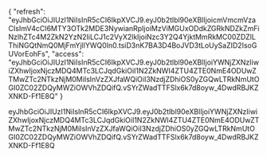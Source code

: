 {
  "refresh": "eyJhbGciOiJIUzI1NiIsInR5cCI6IkpXVCJ9.eyJ0b2tlbl90eXBlIjoicmVmcmVzaCIsImV4cCI6MTY3OTk2MDE3NywianRpIjoiMzViMGUxODdkZGRkNDZkZmFiNzlhZTc4M2ZkN2YzN2IiLCJ1c2VyX2lkIjoiNzc3Y2Q4YjktMmRkMC00ZDZlLThiNGQtNmQ0MjFmYjllYWQ0In0.tsiD3nK7BA3D4BoJVD3tLoUySaZID2IsoGUVorEohFs",
  "access": "eyJhbGciOiJIUzI1NiIsInR5cCI6IkpXVCJ9.eyJ0b2tlbl90eXBlIjoiYWNjZXNzIiwiZXhwIjoxNjczMDQ4MTc3LCJqdGkiOiI1N2ZkNWI4ZTU4ZTE0NmE4ODUwZTMwZTc2NTkzNjM0MiIsInVzZXJfaWQiOiI3NzdjZDhiOS0yZGQwLTRkNmUtOGI0ZC02ZDQyMWZiOWVhZDQifQ.vSYrZWadTTFSlx6k7d8oyw_4DwdRBJKZXNKD-Ff1E8Q"
}

eyJhbGciOiJIUzI1NiIsInR5cCI6IkpXVCJ9.eyJ0b2tlbl90eXBlIjoiYWNjZXNzIiwiZXhwIjoxNjczMDQ4MTc3LCJqdGkiOiI1N2ZkNWI4ZTU4ZTE0NmE4ODUwZTMwZTc2NTkzNjM0MiIsInVzZXJfaWQiOiI3NzdjZDhiOS0yZGQwLTRkNmUtOGI0ZC02ZDQyMWZiOWVhZDQifQ.vSYrZWadTTFSlx6k7d8oyw_4DwdRBJKZXNKD-Ff1E8Q